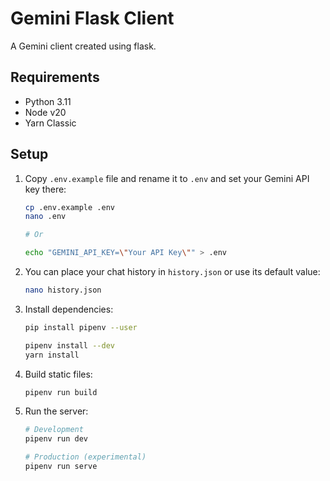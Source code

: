 # Gemini Flask Client

A Gemini client created using flask.

## Requirements

- Python 3.11
- Node v20
- Yarn Classic

## Setup

1. Copy `.env.example` file and rename it to `.env` and set your Gemini API key there:

    ```sh
    cp .env.example .env
    nano .env

    # Or

    echo "GEMINI_API_KEY=\"Your API Key\"" > .env
    ```

2. You can place your chat history in `history.json` or use its default value:

    ```sh
    nano history.json
    ```

3. Install dependencies:

    ```sh
    pip install pipenv --user

    pipenv install --dev
    yarn install
    ```

4. Build static files:

    ```sh
    pipenv run build
    ```

5. Run the server:

    ```sh
    # Development
    pipenv run dev

    # Production (experimental)
    pipenv run serve
    ```

